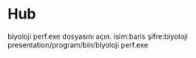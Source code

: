 # Hub
 biyoloji perf.exe dosyasını açın. isim:baris şifre:biyoloji
 presentation/program/bin/biyoloji perf.exe
